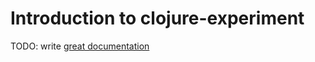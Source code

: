 # Introduction to clojure-experiment

TODO: write [great documentation](http://jacobian.org/writing/what-to-write/)
